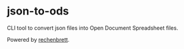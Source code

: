 # json-to-ods

CLI tool to convert json files into Open Document Spreadsheet files.

Powered by [rechenbrett](https://github.com/fwilhe2/rechenbrett).

